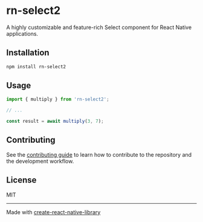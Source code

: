 # rn-select2

A highly customizable and feature-rich Select component for React Native applications.

## Installation

```sh
npm install rn-select2
```

## Usage


```js
import { multiply } from 'rn-select2';

// ...

const result = await multiply(3, 7);
```


## Contributing

See the [contributing guide](CONTRIBUTING.md) to learn how to contribute to the repository and the development workflow.

## License

MIT

---

Made with [create-react-native-library](https://github.com/callstack/react-native-builder-bob)
